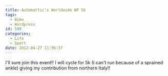 ```yaml
---
title: Automattic’s Worldwide WP 5k
tags:
  - Bike
  - Wordpress
id: 599
categories:
  - Life
  - Sport
date: 2012-04-27 11:56:37
---
```


I'll sure join this event!!
I will cycle for 5k (I can't run because of a sprained ankle) giving my contribution from northern Italy!!